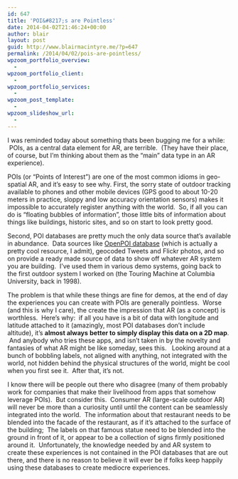 ```yaml
---
id: 647
title: 'POI&#8217;s are Pointless'
date: 2014-04-02T21:46:24+00:00
author: blair
layout: post
guid: http://www.blairmacintyre.me/?p=647
permalink: /2014/04/02/pois-are-pointless/
wpzoom_portfolio_overview:
  - 
wpzoom_portfolio_client:
  - 
wpzoom_portfolio_services:
  - 
wpzoom_post_template:
  - 
wpzoom_slideshow_url:
  - 
---
```

I was reminded today about something thats been bugging me for a while:  POIs, as a central data element for AR, are terrible.  (They have their place, of course, but I&#8217;m thinking about them as the &#8220;main&#8221; data type in an AR experience).

POIs (or &#8220;Points of Interest&#8221;) are one of the most common idioms in geo-spatial AR, and it&#8217;s easy to see why. First, the sorry state of outdoor tracking available to phones and other mobile devices (GPS good to about 10-20 meters in practice, sloppy and low accuracy orientation sensors) makes it impossible to accurately register anything with the world.  So, if all you can do is &#8220;floating bubbles of information&#8221;, those little bits of information about things like buildings, historic sites, and so on start to look pretty good.

Second, POI databases are pretty much the only data source that&#8217;s available in abundance.  Data sources like [OpenPOI database](http://openpois.net) (which is actually a pretty cool resource, I admit), geocoded Tweets and Flickr photos, and so on provide a ready made source of data to show off whatever AR system you are building.  I&#8217;ve used them in various demo systems, going back to the first outdoor system I worked on (the Touring Machine at Columbia University, back in 1998).

The problem is that while these things are fine for demos, at the end of day the experiences you can create with POIs are generally pointless.  Worse (and this is why I care), the create the impression that AR (as a concept) is worthless.  Here&#8217;s why:  if all you have is a bit of data with longitude and latitude attached to it (amazingly, most POI databases don&#8217;t include altitude), it&#8217;s **almost always** **better to simply display this data on a 2D map**.  And anybody who tries these apps, and isn&#8217;t taken in by the novelty and fantasies of what AR might be like someday, sees this.   Looking around at a bunch of bobbling labels, not aligned with anything, not integrated with the world, not hidden behind the physical structures of the world, might be cool when you first see it.  After that, it&#8217;s not.

I know there will be people out there who disagree (many of them probably work for companies that make their livelihood from apps that somehow leverage POIs).  But consider this.  Consumer AR (large-scale outdoor AR) will never be more than a curiosity until until the content can be seamlessly integrated into the world.  The information about that restaurant needs to be blended into the facade of the restaurant, as if it&#8217;s attached to the surface of the building;  The labels on that famous statue need to be blended into the ground in front of it, or appear to be a collection of signs firmly positioned around it.  Unfortunately, the knowledge needed by and AR system to create these experiences is not contained in the POI databases that are out there, and there is no reason to believe it will ever be if folks keep happily using these databases to create mediocre experiences.